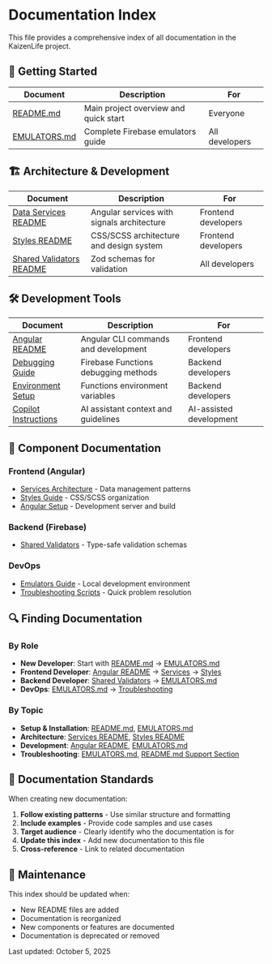 # Documentation Index

This file provides a comprehensive index of all documentation in the KaizenLife project.

## 🚀 Getting Started

| Document | Description | For |
|----------|-------------|-----|
| [README.md](../README.md) | Main project overview and quick start | Everyone |
| [EMULATORS.md](../EMULATORS.md) | Complete Firebase emulators guide | All developers |

## 🏗️ Architecture & Development

| Document | Description | For |
|----------|-------------|-----|
| [Data Services README](../apps/web/kaizen-web/src/app/services/README.md) | Angular services with signals architecture | Frontend developers |
| [Styles README](../apps/web/kaizen-web/src/styles/README.md) | CSS/SCSS architecture and design system | Frontend developers |
| [Shared Validators README](../packages/shared/src/validators/README.md) | Zod schemas for validation | All developers |

## 🛠️ Development Tools

| Document | Description | For |
|----------|-------------|-----|
| [Angular README](../apps/web/kaizen-web/README.md) | Angular CLI commands and development | Frontend developers |
| [Debugging Guide](DEBUGGING.md) | Firebase Functions debugging methods | Backend developers |
| [Environment Setup](../functions/ENVIRONMENT.md) | Functions environment variables | Backend developers |
| [Copilot Instructions](../.github/copilot-instructions.md) | AI assistant context and guidelines | AI-assisted development |

## 📱 Component Documentation

### Frontend (Angular)
- [Services Architecture](../apps/web/kaizen-web/src/app/services/README.md) - Data management patterns
- [Styles Guide](../apps/web/kaizen-web/src/styles/README.md) - CSS/SCSS organization
- [Angular Setup](../apps/web/kaizen-web/README.md) - Development server and build

### Backend (Firebase)
- [Shared Validators](../packages/shared/src/validators/README.md) - Type-safe validation schemas

### DevOps
- [Emulators Guide](../EMULATORS.md) - Local development environment
- [Troubleshooting Scripts](../README.md#support) - Quick problem resolution

## 🔍 Finding Documentation

### By Role
- **New Developer**: Start with [README.md](../README.md) → [EMULATORS.md](../EMULATORS.md)
- **Frontend Developer**: [Angular README](../apps/web/kaizen-web/README.md) → [Services](../apps/web/kaizen-web/src/app/services/README.md) → [Styles](../apps/web/kaizen-web/src/styles/README.md)
- **Backend Developer**: [Shared Validators](../packages/shared/src/validators/README.md) → [EMULATORS.md](../EMULATORS.md)
- **DevOps**: [EMULATORS.md](../EMULATORS.md) → [Troubleshooting](../README.md#support)

### By Topic
- **Setup & Installation**: [README.md](../README.md), [EMULATORS.md](../EMULATORS.md)
- **Architecture**: [Services README](../apps/web/kaizen-web/src/app/services/README.md), [Styles README](../apps/web/kaizen-web/src/styles/README.md)
- **Development**: [Angular README](../apps/web/kaizen-web/README.md), [EMULATORS.md](../EMULATORS.md)
- **Troubleshooting**: [EMULATORS.md](../EMULATORS.md), [README.md Support Section](../README.md#support)

## 📝 Documentation Standards

When creating new documentation:

1. **Follow existing patterns** - Use similar structure and formatting
2. **Include examples** - Provide code samples and use cases
3. **Target audience** - Clearly identify who the documentation is for
4. **Update this index** - Add new documentation to this file
5. **Cross-reference** - Link to related documentation

## 🔄 Maintenance

This index should be updated when:
- New README files are added
- Documentation is reorganized
- New components or features are documented
- Documentation is deprecated or removed

Last updated: October 5, 2025